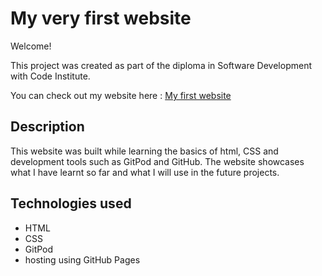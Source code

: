 # My very first website

Welcome!

This project was created as part of the diploma in Software Development with Code Institute. 

You can check out my website here : [My first website](https://kasia-omm.github.io/my-full-template/) 

## Description

This website was built while learning the basics of html, CSS and development tools such as GitPod and GitHub. The website showcases what I have learnt so far and what I will use in the future projects. 

## Technologies used

<ul>
<li>HTML</li>
<li>CSS</li>
<li>GitPod</li>
<li>hosting using GitHub Pages</li>